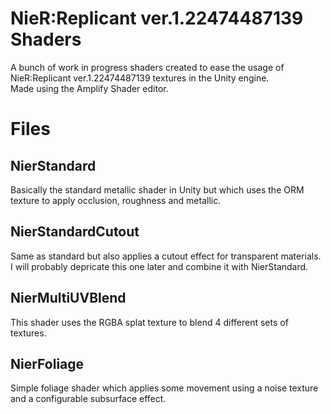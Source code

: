 # NieR:Replicant ver.1.22474487139 Shaders
A bunch of work in progress shaders created to ease the usage of NieR:Replicant ver.1.22474487139 textures in the Unity engine. <br>
Made using the Amplify Shader editor.
# Files
## NierStandard
Basically the standard metallic shader in Unity but which uses the ORM texture to apply occlusion, roughness and metallic.
## NierStandardCutout
Same as standard but also applies a cutout effect for transparent materials. I will probably depricate this one later and combine it with NierStandard.
## NierMultiUVBlend
This shader uses the RGBA splat texture to blend 4 different sets of textures.
## NierFoliage
Simple foliage shader which applies some movement using a noise texture and a configurable subsurface effect.
